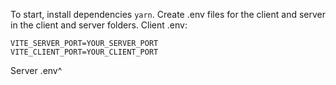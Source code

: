 To start, install dependencies ```yarn```.
Create .env files for the client and server in the client and server folders.
Client .env:
```
VITE_SERVER_PORT=YOUR_SERVER_PORT 
VITE_CLIENT_PORT=YOUR_CLIENT_PORT
```

Server .env^
